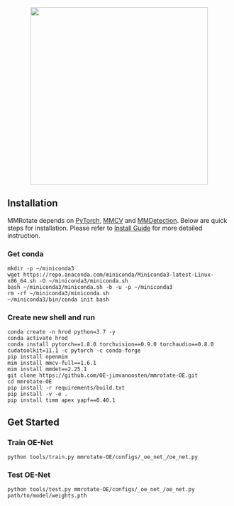 <div align="center">
  <img src="mmrotate-OE/resources/excavator.png" width="400">
</div>

## Installation

MMRotate depends on [PyTorch](https://pytorch.org/), [MMCV](https://github.com/open-mmlab/mmcv) and [MMDetection](https://github.com/open-mmlab/mmdetection).
Below are quick steps for installation.
Please refer to [Install Guide](https://mmrotate.readthedocs.io/en/latest/install.html) for more detailed instruction.

### Get conda

```shell
mkdir -p ~/miniconda3
wget https://repo.anaconda.com/miniconda/Miniconda3-latest-Linux-x86_64.sh -O ~/miniconda3/miniconda.sh
bash ~/miniconda3/miniconda.sh -b -u -p ~/miniconda3
rm -rf ~/miniconda3/miniconda.sh
~/miniconda3/bin/conda init bash
```

### Create new shell and run

```shell
conda create -n hrod python=3.7 -y
conda activate hrod
conda install pytorch==1.8.0 torchvision==0.9.0 torchaudio==0.8.0 cudatoolkit=11.1 -c pytorch -c conda-forge
pip install openmim
mim install mmcv-full==1.6.1
mim install mmdet==2.25.1
git clone https://github.com/OE-jimvanoosten/mmrotate-OE.git
cd mmrotate-OE
pip install -r requirements/build.txt
pip install -v -e .
pip install timm apex yapf==0.40.1
```

## Get Started

### Train OE-Net

```shell
python tools/train.py mmrotate-OE/configs/_oe_net_/oe_net.py
```

### Test OE-Net

```shell
python tools/test.py mmrotate-OE/configs/_oe_net_/oe_net.py path/to/model/weights.pth
```